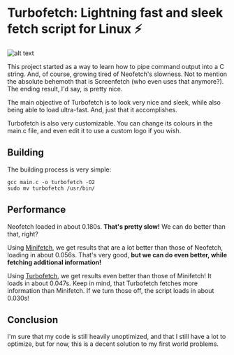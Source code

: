 # Turbofetch: Lightning fast and sleek fetch script for Linux ⚡

![alt text](https://i.imgur.com/BZXSHPF.png)

This project started as a way to learn how to pipe command output into a C string. And, of course, growing tired of Neofetch's slowness. Not to mention the absolute behemoth that is Screenfetch (who even uses that anymore?). The ending result, I'd say, is pretty nice.

The main objective of Turbofetch is to look very nice and sleek, while also being able to load ultra-fast. And, just that it accomplishes.

Turbofetch is also very customizable. You can change its colours in the main.c file, and even edit it to use a custom logo if you wish.

## Building

The building process is very simple:

```
gcc main.c -o turbofetch -O2
sudo mv turbofetch /usr/bin/
```

## Performance

Neofetch loaded in about 0.180s. **That's pretty slow!** We can do better than that, right?

Using [Minifetch](https://github.com/RohanKP1/minifetch), we get results that are a lot better than those of Neofetch, loading in about 0.056s. That's very good, **but we can do even better, while fetching additional information!**

Using [Turbofetch](https://github.com/xnqs/turbofetch/), we get results even better than those of Minifetch! It loads in about 0.047s. Keep in mind, that Turbofetch fetches more information than Minifetch. If we turn those off, the script loads in about 0.030s!

## Conclusion

I'm sure that my code is still heavily unoptimized, and that I still have a lot to optimize, but for now, this is a decent solution to my first world problems.
